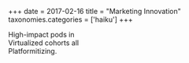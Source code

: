 +++
date = 2017-02-16
title = "Marketing Innovation"
taxonomies.categories = ['haiku']
+++

High-impact pods in      
Virtualized cohorts all  
Platformitizing.
